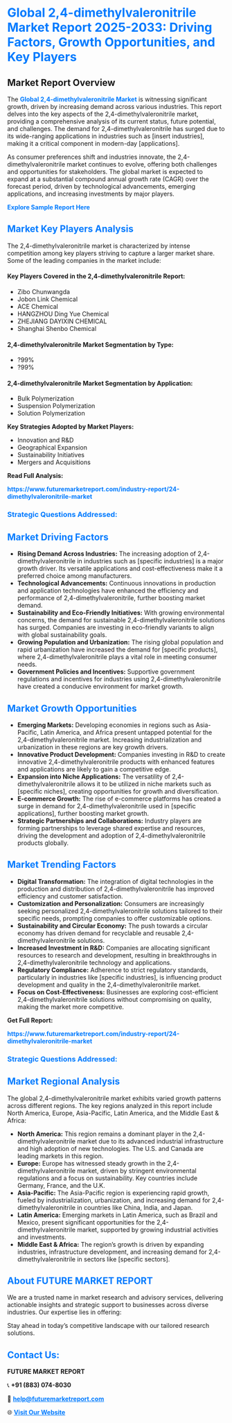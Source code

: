 <h1 style="color: #007BFF;">Global 2,4-dimethylvaleronitrile Market Report 2025-2033: Driving Factors, Growth Opportunities, and Key Players</h1>

<section id="overview">
<h2>Market Report Overview</h2>
<p>The <a href="https://www.futuremarketreport.com/industry-report/24-dimethylvaleronitrile-market" style="color: #007BFF; text-decoration: none;"><strong>Global 2,4-dimethylvaleronitrile Market</strong></a> is witnessing significant growth, driven by increasing demand across various industries. This report delves into the key aspects of the 2,4-dimethylvaleronitrile market, providing a comprehensive analysis of its current status, future potential, and challenges. The demand for 2,4-dimethylvaleronitrile has surged due to its wide-ranging applications in industries such as [insert industries], making it a critical component in modern-day [applications].</p>
<p>As consumer preferences shift and industries innovate, the 2,4-dimethylvaleronitrile market continues to evolve, offering both challenges and opportunities for stakeholders. The global market is expected to expand at a substantial compound annual growth rate (CAGR) over the forecast period, driven by technological advancements, emerging applications, and increasing investments by major players.</p>
</section>

<section id="overview">
<p><a href="https://www.futuremarketreport.com/request-sample/reportId=114366" style="color: #007BFF; text-decoration: none;"><strong>Explore Sample Report Here</strong></a></p>
</section>

<section id="key-players">
<h2 style="color: #007BFF;">Market Key Players Analysis</h2>
<p>The 2,4-dimethylvaleronitrile market is characterized by intense competition among key players striving to capture a larger market share. Some of the leading companies in the market include:</p>
<h4>Key Players Covered in the 2,4-dimethylvaleronitrile Report:</h4>
<ul><li>Zibo Chunwangda</li><li>Jobon Link Chemical</li><li>ACE Chemical</li><li>HANGZHOU Ding Yue Chemical</li><li>ZHEJIANG DAYIXIN CHEMICAL</li><li>Shanghai Shenbo Chemical</li></ul>
<h4>2,4-dimethylvaleronitrile Market Segmentation by Type:</h4>
<ul><li>?99%</li><li>?99%</li></ul>

<h4>2,4-dimethylvaleronitrile Market Segmentation by Application:</h4>
<ul><li>Bulk Polymerization</li><li>Suspension Polymerization</li><li>Solution Polymerization</li></ul>
<p><strong>Key Strategies Adopted by Market Players:</strong></p>
<ul>
<li>Innovation and R&D</li>
<li>Geographical Expansion</li>
<li>Sustainability Initiatives</li>
<li>Mergers and Acquisitions</li>
</ul>
</section>

<section>
<p><strong>Read Full Analysis: </strong></p><a href="https://www.futuremarketreport.com/industry-report/24-dimethylvaleronitrile-market" style="color: #007BFF; text-decoration: none;"><strong>https://www.futuremarketreport.com/industry-report/24-dimethylvaleronitrile-market</strong></a>
<h3 style="color: #007BFF;">Strategic Questions Addressed:</h3>
</section>

<section id="driving-factors">
<h2 style="color: #007BFF;">Market Driving Factors</h2>
<ul>
<li><strong>Rising Demand Across Industries:</strong> The increasing adoption of 2,4-dimethylvaleronitrile in industries such as [specific industries] is a major growth driver. Its versatile applications and cost-effectiveness make it a preferred choice among manufacturers.</li>
<li><strong>Technological Advancements:</strong> Continuous innovations in production and application technologies have enhanced the efficiency and performance of 2,4-dimethylvaleronitrile, further boosting market demand.</li>
<li><strong>Sustainability and Eco-Friendly Initiatives:</strong> With growing environmental concerns, the demand for sustainable 2,4-dimethylvaleronitrile solutions has surged. Companies are investing in eco-friendly variants to align with global sustainability goals.</li>
<li><strong>Growing Population and Urbanization:</strong> The rising global population and rapid urbanization have increased the demand for [specific products], where 2,4-dimethylvaleronitrile plays a vital role in meeting consumer needs.</li>
<li><strong>Government Policies and Incentives:</strong> Supportive government regulations and incentives for industries using 2,4-dimethylvaleronitrile have created a conducive environment for market growth.</li>
</ul>
</section>

<section id="growth-opportunities">
<h2 style="color: #007BFF;">Market Growth Opportunities</h2>
<ul>
<li><strong>Emerging Markets:</strong> Developing economies in regions such as Asia-Pacific, Latin America, and Africa present untapped potential for the 2,4-dimethylvaleronitrile market. Increasing industrialization and urbanization in these regions are key growth drivers.</li>
<li><strong>Innovative Product Development:</strong> Companies investing in R&D to create innovative 2,4-dimethylvaleronitrile products with enhanced features and applications are likely to gain a competitive edge.</li>
<li><strong>Expansion into Niche Applications:</strong> The versatility of 2,4-dimethylvaleronitrile allows it to be utilized in niche markets such as [specific niches], creating opportunities for growth and diversification.</li>
<li><strong>E-commerce Growth:</strong> The rise of e-commerce platforms has created a surge in demand for 2,4-dimethylvaleronitrile used in [specific applications], further boosting market growth.</li>
<li><strong>Strategic Partnerships and Collaborations:</strong> Industry players are forming partnerships to leverage shared expertise and resources, driving the development and adoption of 2,4-dimethylvaleronitrile products globally.</li>
</ul>
</section>

<section id="trending-factors">
<h2 style="color: #007BFF;">Market Trending Factors</h2>
<ul>
<li><strong>Digital Transformation:</strong> The integration of digital technologies in the production and distribution of 2,4-dimethylvaleronitrile has improved efficiency and customer satisfaction.</li>
<li><strong>Customization and Personalization:</strong> Consumers are increasingly seeking personalized 2,4-dimethylvaleronitrile solutions tailored to their specific needs, prompting companies to offer customizable options.</li>
<li><strong>Sustainability and Circular Economy:</strong> The push towards a circular economy has driven demand for recyclable and reusable 2,4-dimethylvaleronitrile solutions.</li>
<li><strong>Increased Investment in R&D:</strong> Companies are allocating significant resources to research and development, resulting in breakthroughs in 2,4-dimethylvaleronitrile technology and applications.</li>
<li><strong>Regulatory Compliance:</strong> Adherence to strict regulatory standards, particularly in industries like [specific industries], is influencing product development and quality in the 2,4-dimethylvaleronitrile market.</li>
<li><strong>Focus on Cost-Effectiveness:</strong> Businesses are exploring cost-efficient 2,4-dimethylvaleronitrile solutions without compromising on quality, making the market more competitive.</li>
</ul>
</section>

<section>
<p><strong>Get Full Report: </strong></p><a href="https://www.futuremarketreport.com/industry-report/24-dimethylvaleronitrile-market" style="color: #007BFF; text-decoration: none;"><strong>https://www.futuremarketreport.com/industry-report/24-dimethylvaleronitrile-market</strong></a>
<h3 style="color: #007BFF;">Strategic Questions Addressed:</h3>
</section>


<section id="regional-analysis">
<h2 style="color: #007BFF;">Market Regional Analysis</h2>
<p>The global 2,4-dimethylvaleronitrile market exhibits varied growth patterns across different regions. The key regions analyzed in this report include North America, Europe, Asia-Pacific, Latin America, and the Middle East & Africa:</p>
<ul>
<li><strong>North America:</strong> This region remains a dominant player in the 2,4-dimethylvaleronitrile market due to its advanced industrial infrastructure and high adoption of new technologies. The U.S. and Canada are leading markets in this region.</li>
<li><strong>Europe:</strong> Europe has witnessed steady growth in the 2,4-dimethylvaleronitrile market, driven by stringent environmental regulations and a focus on sustainability. Key countries include Germany, France, and the U.K.</li>
<li><strong>Asia-Pacific:</strong> The Asia-Pacific region is experiencing rapid growth, fueled by industrialization, urbanization, and increasing demand for 2,4-dimethylvaleronitrile in countries like China, India, and Japan.</li>
<li><strong>Latin America:</strong> Emerging markets in Latin America, such as Brazil and Mexico, present significant opportunities for the 2,4-dimethylvaleronitrile market, supported by growing industrial activities and investments.</li>
<li><strong>Middle East & Africa:</strong> The region’s growth is driven by expanding industries, infrastructure development, and increasing demand for 2,4-dimethylvaleronitrile in sectors like [specific sectors].</li>
</ul>
</section>

<footer>
<h2 style="color: #007BFF;">About FUTURE MARKET REPORT</h2>
<p>We are a trusted name in market research and advisory services, delivering actionable insights and strategic support to businesses across diverse industries. Our expertise lies in offering:</p>

<p>Stay ahead in today’s competitive landscape with our tailored research solutions.</p>

<h2 style="color: #007BFF;">Contact Us:</h2>
<p><strong>FUTURE MARKET REPORT</strong></p>
<p>📞 <strong>+91 (883) 074-8030</strong></p>
<p>📧 <strong><a href="mailto:help@futuremarketreport.com" style="color: #007BFF;">help@futuremarketreport.com</a></strong></p>
<p>🌐 <strong><a href="https://www.futuremarketreport.com/" style="color: #007BFF;">Visit Our Website</a></strong></p>
</footer>